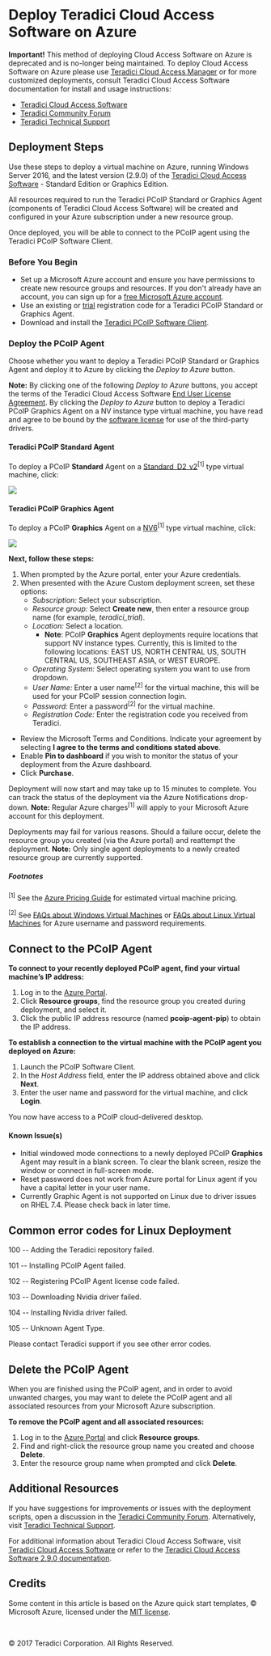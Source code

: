 # Deploy Teradici Cloud Access Software on Azure

**Important!** This method of deploying Cloud Access Software on Azure is deprecated and is no-longer being maintained. To deploy Cloud Access Software on Azure please use [Teradici Cloud Access Manager](https://github.com/teradici/deploy) or for more customized deployments, consult Teradici Cloud Access Software documentation for install and usage instructions:
* [Teradici Cloud Access Software](http://www.teradici.com/products-and-solutions/pcoip-products/cloud-access-software)
* [Teradici Community Forum](https://communities.teradici.com/topics/cloud+access+software.html)
* [Teradici Technical Support](https://techsupport.teradici.com)

## Deployment Steps

Use these steps to deploy a virtual machine on Azure, running Windows Server 2016, and the latest version (2.9.0) of the [Teradici Cloud Access Software](http://www.teradici.com/products-and-solutions/pcoip-products/cloud-access-software) - Standard Edition or Graphics Edition. 

All resources required to run the Teradici PCoIP Standard or Graphics Agent (components of Teradici Cloud Access Software) will be created and configured in your Azure subscription under a new resource group.

Once deployed, you will be able to connect to the PCoIP agent using the Teradici PCoIP Software Client.

### Before You Begin

* Set up a Microsoft Azure account and ensure you have permissions to create new resource groups and resources. If you don't already have an account, you can sign up for a [free Microsoft Azure account](https://azure.microsoft.com/free/). 
* Use an existing or [trial](http://connect.teradici.com/cas-trial) registration code for a Teradici PCoIP Standard or Graphics Agent.
* Download and install the [Teradici PCoIP Software Client](http://www.teradici.com/product-finder/client-downloads).

### Deploy the PCoIP Agent

Choose whether you want to deploy a Teradici PCoIP Standard or Graphics Agent and deploy it to Azure by clicking the *Deploy to Azure* button.

**Note:** By clicking one of the following *Deploy to Azure* buttons, you accept the terms of the Teradici Cloud Access Software [End User License Agreement](http://www.teradici.com/pdf/teradici-cloud-access-software-eula.pdf). By clicking the *Deploy to Azure* button to deploy a Teradici PCoIP Graphics Agent on a NV instance type virtual machine, you have read and agree to be bound by the [software license](http://www.nvidia.com/content/DriverDownload-March2009/licence.php?lang=us) for use of the third-party drivers.
   
#### Teradici PCoIP Standard Agent

To deploy a PCoIP **Standard** Agent on a [Standard_D2_v2](https://docs.microsoft.com/en-us/azure/virtual-machines/windows/sizes-general)<sup>[1]</sup> type virtual machine, click:
    
<a target="_blank" href="https://portal.azure.com/#create/Microsoft.Template/uri/https%3A%2F%2Fraw.githubusercontent.com%2Fteradici%2Fpcoip-agent-azure-templates%2Fmaster%2Fazure-deploy-sa.json"><img src="http://azuredeploy.net/deploybutton.png"/></a>

#### Teradici PCoIP Graphics Agent

To deploy a PCoIP **Graphics** Agent on a [NV6](https://docs.microsoft.com/en-us/azure/virtual-machines/windows/sizes-gpu)<sup>[1]</sup> type virtual machine, click:

<a target="_blank" href="https://portal.azure.com/#create/Microsoft.Template/uri/https%3A%2F%2Fraw.githubusercontent.com%2Fteradici%2Fpcoip-agent-azure-templates%2Fmaster%2Fazure-deploy-ga.json"><img src="http://azuredeploy.net/deploybutton.png"/></a>


**Next, follow these steps:**

1. When prompted by the Azure portal, enter your Azure credentials.
2. When presented with the Azure Custom deployment screen, set these options:
    * *Subscription:* Select your subscription.
    * *Resource group:* Select **Create new**, then enter a resource group name (for example, *teradici_trial*).
    * *Location:* Select a location. 
        * **Note**: PCoIP **Graphics** Agent deployments require locations that support NV instance types. Currently, this is limited to the following locations: EAST US, NORTH CENTRAL US, SOUTH CENTRAL US, SOUTHEAST ASIA, or WEST EUROPE.
    * *Operating System:* Select operating system you want to use from dropdown.
    * *User Name:* Enter a user name<sup>[2]</sup> for the virtual machine, this will be used for your PCoIP session connection login.
    * *Password:* Enter a password<sup>[2]</sup> for the virtual machine.
    * *Registration Code:* Enter the registration code you received from Teradici.
* Review the Microsoft Terms and Conditions. Indicate your agreement by selecting **I agree to the terms and conditions stated above**.
* Enable **Pin to dashboard** if you wish to monitor the status of your deployment from the Azure dashboard.
* Click **Purchase**.

Deployment will now start and may take up to 15 minutes to complete. You can track the status of the deployment via the Azure Notifications drop-down.   **Note:** Regular Azure charges<sup>[1]</sup>  will apply to your Microsoft Azure account for this deployment.

Deployments may fail for various reasons. Should a failure occur, delete the resource group you created (via the Azure portal) and reattempt the deployment. 
**Note:** Only single agent deployments to a newly created resource group are currently supported.

##### Footnotes

 <sup>[1]</sup> See the [Azure Pricing Guide](https://azure.microsoft.com/pricing/details/virtual-machines/windows/) for estimated virtual machine pricing.

 <sup>[2]</sup> See [FAQs about Windows Virtual Machines](https://docs.microsoft.com/en-us/azure/virtual-machines/windows/faq) or [FAQs about Linux Virtual Machines](https://docs.microsoft.com/en-us/azure/virtual-machines/linux/faq) for Azure username and password requirements.

## Connect to the PCoIP Agent

**To connect to your recently deployed PCoIP agent, find your virtual machine’s IP address:**
1. Log in to the [Azure Portal](https://portal.azure.com/).
2. Click **Resource groups**, find the resource group you created during deployment, and select it.
3. Click the public IP address resource (named **pcoip-agent-pip**) to obtain the IP address.

**To establish a connection to the virtual machine with the PCoIP agent you deployed on Azure:**
1.	Launch the PCoIP Software Client.
2.	In the *Host Address* field, enter the IP address obtained above and click **Next**.
3.	Enter the user name and password for the virtual machine, and click **Login**.

You now have access to a PCoIP cloud-delivered desktop.

#### Known Issue(s)
* Initial windowed mode connections to a newly deployed PCoIP **Graphics** Agent may result in a blank screen. To clear the blank screen, resize the window or connect in full-screen mode.
* Reset password does not work from Azure portal for Linux agent if you have a capital letter in your user name. 
* Currently Graphic Agent is not supported on Linux due to driver issues on RHEL 7.4. Please check back in later time. 

## Common error codes for Linux Deployment 
100 -- Adding the Teradici repository failed.

101 -- Installing PCoIP Agent failed.

102 -- Registering PCoIP Agent license code failed.

103 -- Downloading Nvidia driver failed.

104 -- Installing Nvidia driver failed.

105 -- Unknown Agent Type.

Please contact Teradici support if you see other error codes.

## Delete the PCoIP Agent

When you are finished using the PCoIP agent, and in order to avoid unwanted charges, you may want to delete the PCoIP agent and all associated resources from your Microsoft Azure subscription.

**To remove the PCoIP agent and all associated resources:**
1. Log in to the [Azure Portal](https://portal.azure.com/) and click **Resource groups**.
2. Find and right-click the resource group name you created and choose **Delete**.
3. Enter the resource group name when prompted and click **Delete**.


## Additional Resources
If you have suggestions for improvements or issues with the deployment scripts, open a discussion in the [Teradici Community Forum](https://communities.teradici.com/topics/cloud+access+software.html). Alternatively, visit [Teradici Technical Support](https://techsupport.teradici.com).

For additional information about Teradici Cloud Access Software, visit [Teradici Cloud Access Software](http://www.teradici.com/products-and-solutions/pcoip-products/cloud-access-software) or refer to the [Teradici Cloud Access Software 2.9.0 documentation](https://techsupport.teradici.com/link/portal/15134/15164/Article/3110/Cloud-Access-Software-2-9-Beta-Components).


## Credits

Some content in this article is based on the Azure quick start templates, © Microsoft Azure, licensed under the [MIT license](https://github.com/Azure/azure-quickstart-templates/blob/master/LICENSE).

<p>&nbsp;</p>
© 2017 Teradici Corporation. All Rights Reserved.
<p>&nbsp;</p>